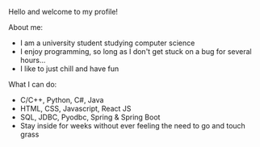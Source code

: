 Hello and welcome to my profile!

About me:
- I am a university student studying computer science
- I enjoy programming, so long as I don't get stuck on a bug for several hours...
- I like to just chill and have fun

What I can do:
- C/C++, Python, C#, Java
- HTML, CSS, Javascript, React JS
- SQL, JDBC, Pyodbc, Spring & Spring Boot
- Stay inside for weeks without ever feeling the need to go and touch grass



